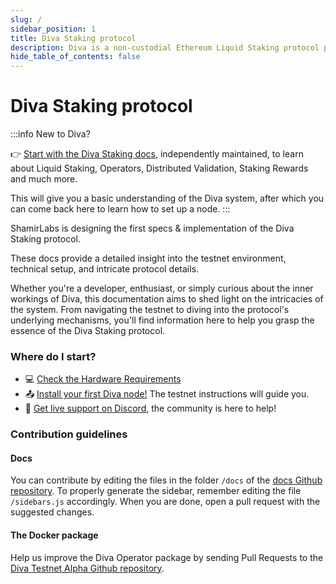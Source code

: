 ```yaml
---
slug: /
sidebar_position: 1
title: Diva Staking protocol
description: Diva is a non-custodial Ethereum Liquid Staking protocol powered by Distributed Validator Technology (DVT).
hide_table_of_contents: false
---
```


# Diva Staking protocol

:::info New to Diva?

👉 [Start with the Diva Staking docs](https://docs.staking.foundation), independently maintained, to learn about Liquid Staking, Operators, Distributed Validation, Staking Rewards and much more.

This will give you a basic understanding of the Diva system, after which you can come back here to learn how to set up a node.
:::

ShamirLabs is designing the first specs & implementation of the Diva Staking protocol.

These docs provide a detailed insight into the testnet environment, technical setup, and intricate protocol details.

Whether you're a developer, enthusiast, or simply curious about the inner workings of Diva, this documentation aims to shed light on the intricacies of the system. From navigating the testnet to diving into the protocol's underlying mechanisms, you'll find information here to help you grasp the essence of the Diva Staking protocol. 

### Where do I start?

- 💻 [Check the Hardware Requirements](hardware/intro)
- 📤 [Install your first Diva node!](testnet/intro) The testnet instructions will guide you.
- 💬 [Get live support on Discord](https://discord.gg/diva), the community is here to help!


### Contribution guidelines

#### Docs

You can contribute by editing the files in the folder `/docs` of the [docs Github repository](https://github.com/shamirlabs/docs). To properly generate the sidebar, remember editing the file `/sidebars.js` accordingly. When you are done, open a pull request with the suggested changes.

#### The Docker package

Help us improve the Diva Operator package by sending Pull Requests to the [Diva Testnet Alpha Github repository](https://github.com/shamirlabs/diva-alpha-net).
